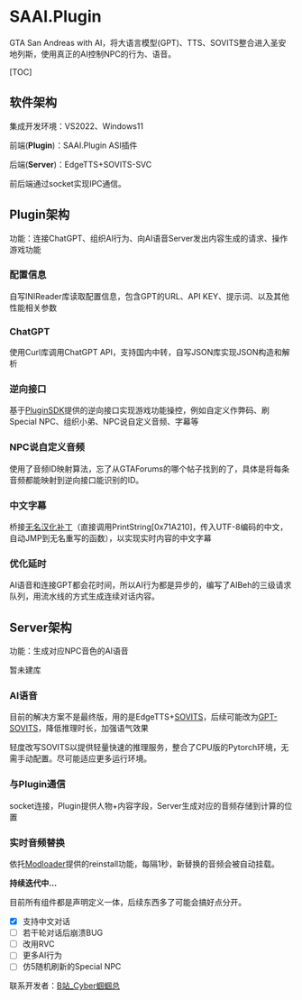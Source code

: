 # SAAI.Plugin
GTA San Andreas with AI，将大语言模型(GPT)、TTS、SOVITS整合进入圣安地列斯，使用真正的AI控制NPC的行为、语音。

[TOC]

## 软件架构

集成开发环境：VS2022、Windows11

前端(**Plugin**)：SAAI.Plugin ASI插件 

后端(**Server**)：EdgeTTS+SOVITS-SVC 

前后端通过socket实现IPC通信。

## Plugin架构

功能：连接ChatGPT、组织AI行为、向AI语音Server发出内容生成的请求、操作游戏功能

### 配置信息

自写INIReader库读取配置信息，包含GPT的URL、API KEY、提示词、以及其他性能相关参数

### ChatGPT

使用Curl库调用ChatGPT API，支持国内中转，自写JSON库实现JSON构造和解析

### 逆向接口

基于[PluginSDK](https://github.com/DK22Pac/plugin-sdk)提供的逆向接口实现游戏功能操控，例如自定义作弊码、刷Special NPC、组织小弟、NPC说自定义音频、字幕等

### NPC说自定义音频

使用了音频ID映射算法，忘了从GTAForums的哪个帖子找到的了，具体是将每条音频都能映射到逆向接口能识别的ID。

### 中文字幕

桥接[无名汉化补丁](https://github.com/WMHHZ/VC.SA.Plugin)（直接调用PrintString[0x71A210]，传入UTF-8编码的中文，自动JMP到无名重写的函数），以实现实时内容的中文字幕

### 优化延时

AI语音和连接GPT都会花时间，所以AI行为都是异步的，编写了AIBeh的三级请求队列，用流水线的方式生成连续对话内容。

## Server架构

功能：生成对应NPC音色的AI语音

暂未建库

### AI语音

目前的解决方案不是最终版，用的是EdgeTTS+[SOVITS](https://github.com/svc-develop-team/so-vits-svc)，后续可能改为[GPT-SOVITS](https://github.com/RVC-Boss/GPT-SoVITS)，降低推理时长，加强语气效果

轻度改写SOVITS以提供轻量快速的推理服务，整合了CPU版的Pytorch环境，无需手动配置。尽可能适应更多运行环境。

### 与Plugin通信

socket连接，Plugin提供人物+内容字段，Server生成对应的音频存储到计算的位置

### 实时音频替换

依托[Modloader](https://github.com/thelink2012/modloader)提供的reinstall功能，每隔1秒，新替换的音频会被自动挂载。



**持续迭代中…**

目前所有组件都是声明定义一体，后续东西多了可能会搞好点分开。

- [x] 支持中文对话
- [ ] 若干轮对话后崩溃BUG
- [ ] 改用RVC
- [ ] 更多AI行为
- [ ] 仿5随机刷新的Special NPC

联系开发者：[B站_Cyber蝈蝈总](https://space.bilibili.com/37706580)

